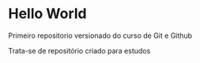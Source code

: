 # Hello World
 Primeiro repositorio versionado do curso de Git e Github

Trata-se de repositório criado para estudos
